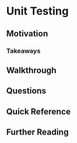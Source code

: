 # Unit Testing

## Motivation

### Takeaways

## Walkthrough

## Questions

## Quick Reference

## Further Reading
